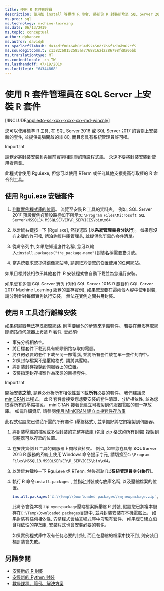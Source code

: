 ```yaml
---
title: 使用 R 套件管理員
description: 使用如 install 等標準 R 命令, 將新的 R 封裝新增至 SQL Server 2016 R Services 或 SQL Server 2017 Machine Learning Services (資料庫內)。
ms.prod: sql
ms.technology: machine-learning
ms.date: 06/13/2019
ms.topic: conceptual
author: dphansen
ms.author: davidph
ms.openlocfilehash: da14d2f00a6eb0c0ed52a50d27b6f1d06b062cf5
ms.sourcegitcommit: c1382268152585aa77688162d2286798fd8a06bb
ms.translationtype: MT
ms.contentlocale: zh-TW
ms.lasthandoff: 07/19/2019
ms.locfileid: "68344868"
---
```

# <a name="use-r-package-managers-to-install-r-packages-on-sql-server"></a>使用 R 套件管理員在 SQL Server 上安裝 R 套件
[!INCLUDE[appliesto-ss-xxxx-xxxx-xxx-md-winonly](../../includes/appliesto-ss-xxxx-xxxx-xxx-md-winonly.md)]

您可以使用標準 R 工具, 在 SQL Server 2016 或 SQL Server 2017 的實例上安裝新的套件, 並提供電腦開啟的埠 80, 而且您具有系統管理員許可權。

> [!IMPORTANT] 
> 請務必將封裝安裝到與目前實例相關聯的預設程式庫。 永遠不要將封裝安裝到使用者目錄。

此程式會使用 Rgui.exe, 但您可以使用 RTerm 或任何其他支援提高存取權的 R 命令列工具。

## <a name="install-a-package-using-rgui"></a>使用 Rgui.exe 安裝套件

1. [判斷實例程式庫的位置](../package-management/default-packages.md)。 流覽至安裝 R 工具的資料夾。 例如, SQL Server 2017 預設實例的預設路徑如下所示:`C:\Program Files\Microsoft SQL Server\MSSQL14.MSSQLSERVER\R_SERVICES\bin\x64`

1. 以滑鼠右鍵按一下 [Rgui.exe], 然後選取 [以**系統管理員身分執行**]。 如果您沒有必要的許可權, 請洽詢資料庫管理員, 並提供您所需的套件清單。

1. 從命令列中, 如果您知道套件名稱, 您可以輸入:`install.packages("the_package-name")`封裝名稱需要雙引號。

1. 當系統要求您提供鏡像網站時, 請選取方便您的位置使用的任何網站。

如果目標封裝相依于其他套件, R 安裝程式會自動下載並為您進行安裝。

如果您有多個 SQL Server 實例 (例如 SQL Server 2016 R 服務和 SQL Server 2017 Machine Learning 服務的並存實例), 如果您想要在這兩個內容中使用封裝, 請分別針對每個實例執行安裝。 無法在實例之間共用封裝。

## <a name = "bkmk_offlineInstall"></a>使用 R 工具進行離線安裝

如果伺服器無法存取網際網路, 則需要額外的步驟來準備套件。 若要在無法存取網際網路的伺服器上安裝 R 套件, 您必須:

+ 事先分析相依性。
+ 將目標套件下載到具有網際網路存取的電腦。
+ 將任何必要的套件下載至同一部電腦, 並將所有套件放在單一套件封存中。
+ 如果封存檔案不是壓縮格式, 請將其壓縮。
+ 將封裝封存複製到伺服器上的位置。
+ 安裝指定封存檔案作為來源的目標套件。

> [!IMPORTANT] 
>  開始安裝**之前**, 請務必分析所有相依性並下載**所有**必要的套件。 我們建議您[miniCRAN](https://mran.microsoft.com/package/miniCRAN)此程式。 此 R 套件會接受您想要安裝的套件清單、分析相依性, 並為您取得所有的壓縮檔案。 miniCRAN 接著會建立可複製到伺服器電腦的單一存放庫。 如需詳細資訊, 請參閱[使用 MiniCRAN 建立本機套件存放庫](create-a-local-package-repository-using-minicran.md)

此程式假設您已備妥所需的所有套件 (壓縮格式), 並準備好將它們複製到伺服器。

1. 將封裝壓縮的檔案或多個封裝的完整存放庫 (包含 zip 格式的所有封裝) 複製到伺服器可以存取的位置。

2. 在安裝實例 R 工具的伺服器上開啟資料夾。 例如, 如果您在具有 SQL Server 2016 R 服務的系統上使用 Windows 命令提示字元, 請切換至`C:\Program Files\MSSQL13.MSSQLSERVER\R_SERVICES\bin\x64`。

3. 以滑鼠右鍵按一下 Rgui.exe 或 RTerm, 然後選取 [以**系統管理員身分執行**]。

4. 執行 R 命令`install.packages` , 並指定封裝或存放庫名稱, 以及壓縮檔案的位置。

    ```R
    install.packages("C:\\Temp\\Downloaded packages\\mynewpackage.zip", repos=NULL)
    ```

    此命令會從本機 zip `mynewpackage`壓縮檔案解壓縮 R 封裝, 假設您已將複本儲存在`C:\Temp\Downloaded packages`目錄中, 並將封裝安裝在本機電腦上。 如果封裝有任何相依性, 安裝程式會檢查程式庫中的現有套件。 如果您已建立包含相依性的存放庫, 安裝程式也會安裝必要的套件。

    如果實例程式庫中沒有任何必要的封裝, 而且在壓縮的檔案中找不到, 則安裝目標封裝會失敗。

## <a name="see-also"></a>另請參閱

+ [安裝新的 R 封裝](install-additional-r-packages-on-sql-server.md)
+ [安裝新的 Python 封裝](../python/install-additional-python-packages-on-sql-server.md)
+ [教學課程、範例、解決方案](../tutorials/machine-learning-services-tutorials.md)
